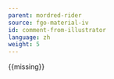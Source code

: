 ```yaml
---
parent: mordred-rider
source: fgo-material-iv
id: comment-from-illustrator
language: zh
weight: 5
---
```


{{missing}}
